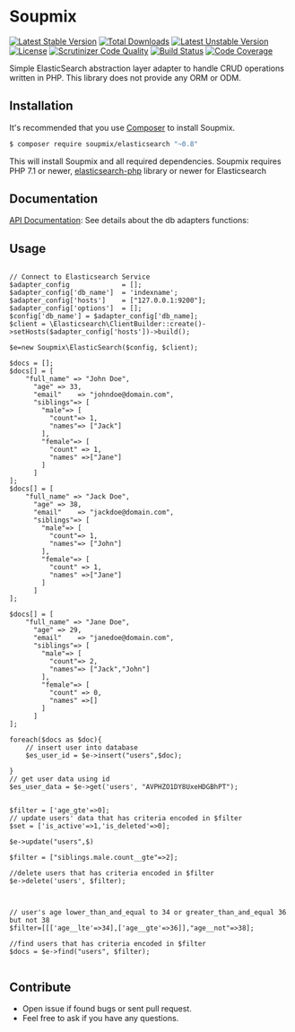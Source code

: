 # Soupmix


[![Latest Stable Version](https://poser.pugx.org/soupmix/elasticsearch/v/stable)](https://packagist.org/packages/soupmix/elasticsearch) [![Total Downloads](https://poser.pugx.org/soupmix/elasticsearch/downloads)](https://packagist.org/packages/soupmix/elasticsearch) [![Latest Unstable Version](https://poser.pugx.org/soupmix/elasticsearch/v/unstable)](https://packagist.org/packages/soupmix/elasticsearch) [![License](https://poser.pugx.org/soupmix/elasticsearch/license)](https://packagist.org/packages/soupmix/elasticsearch)
[![Scrutinizer Code Quality](https://scrutinizer-ci.com/g/soupmix/elasticsearch/badges/quality-score.png?b=master)](https://scrutinizer-ci.com/g/soupmix/elasticsearch/) [![Build Status](https://travis-ci.org/soupmix/elasticsearch.svg?branch=master)](https://travis-ci.org/soupmix/elasticsearch) [![Code Coverage](https://scrutinizer-ci.com/g/soupmix/elasticsearch/badges/coverage.png?b=master)](https://scrutinizer-ci.com/g/soupmix/elasticsearch/?branch=master)

Simple ElasticSearch abstraction layer adapter to handle CRUD operations written in PHP. This library does not provide any ORM or ODM. 


## Installation

It's recommended that you use [Composer](https://getcomposer.org/) to install Soupmix.

```bash
$ composer require soupmix/elasticsearch "~0.8"
```

This will install Soupmix and all required dependencies. Soupmix requires PHP 7.1 or newer, [elasticsearch-php](https://github.com/elastic/elasticsearch-php) library or newer for Elasticsearch

## Documentation

[API Documentation](https://github.com/soupmix/base/blob/master/docs/API_Documentation.md): See details about the db adapters functions:

## Usage
```

// Connect to Elasticsearch Service
$adapter_config             = [];
$adapter_config['db_name']  = 'indexname';
$adapter_config['hosts']    = ["127.0.0.1:9200"];
$adapter_config['options']  = [];
$config['db_name'] = $adapter_config['db_name];
$client = \Elasticsearch\ClientBuilder::create()->setHosts($adapter_config['hosts'])->build();

$e=new Soupmix\ElasticSearch($config, $client);

$docs = [];
$docs[] = [
    "full_name" => "John Doe",
      "age" => 33,
      "email"    => "johndoe@domain.com",
      "siblings"=> [
        "male"=> [
          "count"=> 1,
          "names"=> ["Jack"]
        ],
        "female"=> [
          "count" => 1,
          "names" =>["Jane"]
        ]      
      ]
];
$docs[] = [
    "full_name" => "Jack Doe",
      "age" => 38,
      "email"    => "jackdoe@domain.com",
      "siblings"=> [
        "male"=> [
          "count"=> 1,
          "names"=> ["John"]
        ],
        "female"=> [
          "count" => 1,
          "names" =>["Jane"]
        ]      
      ]
];

$docs[] = [
    "full_name" => "Jane Doe",
      "age" => 29,
      "email"    => "janedoe@domain.com",
      "siblings"=> [
        "male"=> [
          "count"=> 2,
          "names"=> ["Jack","John"]
        ],
        "female"=> [
          "count" => 0,
          "names" =>[]
        ]      
      ]
];

foreach($docs as $doc){
    // insert user into database
    $es_user_id = $e->insert("users",$doc);

}
// get user data using id
$es_user_data = $e->get('users', "AVPHZO1DY8UxeHDGBhPT");


$filter = ['age_gte'=>0];
// update users' data that has criteria encoded in $filter
$set = ['is_active'=>1,'is_deleted'=>0];

$e->update("users",$)

$filter = ["siblings.male.count__gte"=>2];

//delete users that has criteria encoded in $filter
$e->delete('users', $filter);



// user's age lower_than_and_equal to 34 or greater_than_and_equal 36 but not 38
$filter=[[['age__lte'=>34],['age__gte'=>36]],"age__not"=>38];

//find users that has criteria encoded in $filter
$docs = $e->find("users", $filter);


```



## Contribute
* Open issue if found bugs or sent pull request.
* Feel free to ask if you have any questions.

